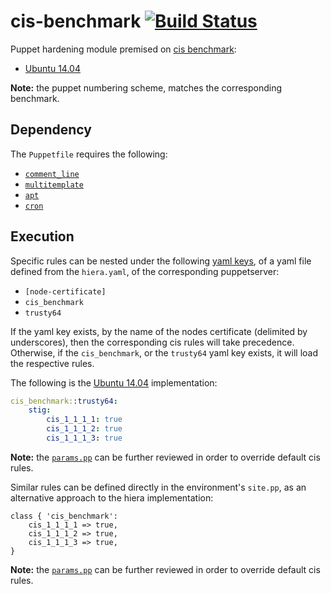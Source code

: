 # cis-benchmark [![Build Status](https://travis-ci.org/jeff1evesque/cis_benchmark.svg?branch=master)](https://travis-ci.org/jeff1evesque/cis_benchmark)

Puppet hardening module premised on [cis benchmark](https://www.cisecurity.org/cis-benchmarks/):

- [Ubuntu 14.04](https://github.com/jeff1evesque/cis_benchmark/raw/master/doc/CIS_Ubuntu_Linux_14.04_LTS_Benchmark_v2.0.0.pdf)

**Note:** the puppet numbering scheme, matches the corresponding benchmark.

## Dependency

The `Puppetfile` requires the following:

- [`comment_line`](https://forge.puppet.com/geoffwilliams/comment_line) 
- [`multitemplate`](https://forge.puppet.com/deanwilson/multitemplate/types)
- [`apt`](https://forge.puppet.com/puppetlabs/apt)
- [`cron`](https://forge.puppet.com/puppet/cron)

## Execution

Specific rules can be nested under the following [yaml keys](https://github.com/jeff1evesque/cis_benchmark/blob/a8e94846d048cf8b500886333a4babb9c14cf8ed/manifests/params.pp#L11-L15),
of a yaml file defined from the `hiera.yaml`, of the corresponding puppetserver:

- `[node-certificate]`
- `cis_benchmark`
- `trusty64`

If the yaml key exists, by the name of the nodes certificate (delimited by underscores),
then the corresponding cis rules will take precedence. Otherwise, if the `cis_benchmark`,
or the `trusty64` yaml key exists, it will load the respective rules.

The following is the [Ubuntu 14.04](https://github.com/jeff1evesque/cis_benchmark/raw/master/doc/CIS_Ubuntu_Linux_14.04_LTS_Benchmark_v2.0.0.pdf)
implementation:

```yaml
cis_benchmark::trusty64:
    stig:
        cis_1_1_1_1: true
        cis_1_1_1_2: true
        cis_1_1_1_3: true
```

**Note:** the [`params.pp`](https://github.com/jeff1evesque/cis_benchmark/blob/master/manifests/params.pp)
can be further reviewed in order to override default cis rules.

Similar rules can be defined directly in the environment's `site.pp`, as an alternative
approach to the hiera implementation:

```puppet
class { 'cis_benchmark':
    cis_1_1_1_1 => true,
    cis_1_1_1_2 => true,
    cis_1_1_1_3 => true,
}
```

**Note:** the [`params.pp`](https://github.com/jeff1evesque/cis_benchmark/blob/master/manifests/params.pp)
can be further reviewed in order to override default cis rules.
